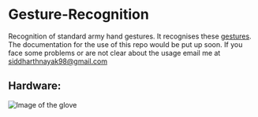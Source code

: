 # Gesture-Recognition
Recognition of standard army hand gestures.
It recognises these [gestures](https://www.zombiehunters.org/wiki/index.php/Military_Hand_Signals).
The documentation for the use of this repo would be put up soon. If you face some problems or are not clear about the usage email me at [siddharthnayak98@gmail.com](mailto:siddharthnayak98gmail.com)

## Hardware:
![Image of the glove](https://github.com/nsidn98/Gesture-Recognition/blob/master/FullSizeRender.jpg)

